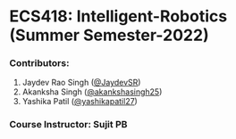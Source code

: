# ECS418: Intelligent-Robotics (Summer Semester-2022)

### Contributors:
  1. Jaydev Rao Singh ([@JaydevSR](https://github.com/JaydevSR/))
  2. Akanksha Singh ([@akankshasingh25](https://github.com/akankshasingh25/))
  3. Yashika Patil ([@yashikapatil27](https://github.com/yashikapatil27/))
  
### Course Instructor: Sujit PB
